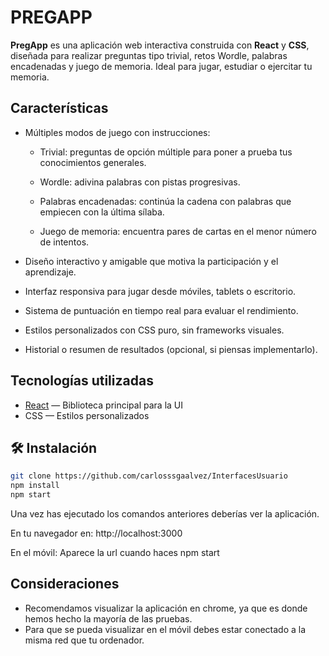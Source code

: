 # PREGAPP
**PregApp** es una aplicación web interactiva construida con **React** y **CSS**, diseñada para realizar preguntas tipo trivial, retos Wordle, palabras encadenadas y juego de memoria. Ideal para jugar, estudiar o ejercitar tu memoria.

## Características
- Múltiples modos de juego con instrucciones:

    -   Trivial: preguntas de opción múltiple para poner a prueba tus conocimientos generales.

    -   Wordle: adivina palabras con pistas progresivas.

    -   Palabras encadenadas: continúa la cadena con palabras que empiecen con la última sílaba.

    -   Juego de memoria: encuentra pares de cartas en el menor número de intentos.

- Diseño interactivo y amigable que motiva la participación y el aprendizaje.

- Interfaz responsiva para jugar desde móviles, tablets o escritorio.

- Sistema de puntuación en tiempo real para evaluar el rendimiento.

- Estilos personalizados con CSS puro, sin frameworks visuales.

- Historial o resumen de resultados (opcional, si piensas implementarlo).

## Tecnologías utilizadas

- [React](https://reactjs.org/) — Biblioteca principal para la UI
- CSS — Estilos personalizados

## 🛠️ Instalación
```bash
git clone https://github.com/carlosssgaalvez/InterfacesUsuario
npm install
npm start
```
Una vez has ejecutado los comandos anteriores deberías ver la aplicación.

En tu navegador en: http://localhost:3000

En el móvil: Aparece la url cuando haces npm start

## Consideraciones

- Recomendamos visualizar la aplicación en chrome, ya que es donde hemos hecho la mayoría de las pruebas.
- Para que se pueda visualizar en el móvil debes estar conectado a la misma red que tu ordenador.
